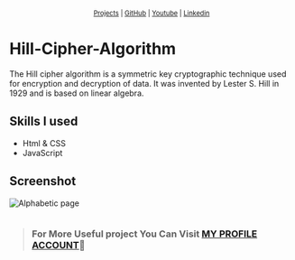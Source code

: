 <sub>
<div align="center">
  <a href="https://github.com/omarMohammedbenzo">Projects</a> | 
  <a href="https://github.com/omarMohammedbenzo">GitHub</a> | 
  <a href="https://www.youtube.com/@OMAR_69">Youtube</a> | 
  <a href="https://www.linkedin.com/in/omar-mohammad-227b10253/">Linkedin</a>
</div>
</sub>

#  Hill-Cipher-Algorithm

The Hill cipher algorithm is a symmetric key cryptographic technique used for encryption and decryption of data.
It was invented by Lester S. Hill in 1929 and is based on linear algebra.

## Skills I used

* Html & CSS
* JavaScript

## Screenshot

![Alphabetic page](https://user-images.githubusercontent.com/113354292/231138934-11a95b84-673e-4005-b287-0369911179b2.jpg)



```_________________________________________________________________________________________________
```
 > ### For More Useful project You Can Visit [MY PROFILE ACCOUNT](https://github.com/omarMohammedbenzo):sparkling_heart:
